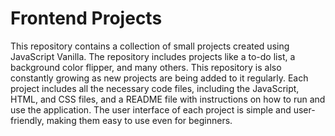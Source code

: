# Frontend Projects

This repository contains a collection of small projects created using JavaScript Vanilla. The repository includes projects like a to-do list, a background color flipper, and many others. This repository is also constantly growing as new projects are being added to it regularly. Each project includes all the necessary code files, including the JavaScript, HTML, and CSS files, and a README file with instructions on how to run and use the application. The user interface of each project is simple and user-friendly, making them easy to use even for beginners. 
